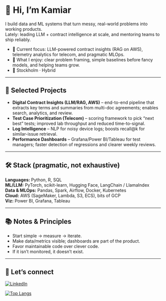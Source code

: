 # 👋 Hi, I’m Kamiar

I build data and ML systems that turn messy, real-world problems into working products.  
Lately: leading LLM + contract intelligence at scale, and mentoring teams to ship reliably.

- 🔭 Current focus: LLM-powered contract insights (RAG on AWS), telemetry analytics for telecom, and pragmatic MLOps.
- 🧭 What I enjoy: clear problem framing, simple baselines before fancy models, and helping teams grow.
- 📍 Stockholm · Hybrid

---

## 🔎 Selected Projects

- **Digital Contract Insights (LLM/RAG, AWS)** – end-to-end pipeline that extracts key terms and summaries from multi-doc agreements; enables search, analytics, and review.
- **Test Case Prioritization (Telecom)** – scoring framework to pick “next best” tests; improved lab throughput and reduced time-to-signal.
- **Log Intelligence** – NLP for noisy device logs; boosts recall@k for similar-issue retrieval.
- **Performance Dashboards** – Grafana/Power BI/Tableau for test managers; faster detection of regressions and clearer weekly reviews.

---

## 🛠️ Stack (pragmatic, not exhaustive)

**Languages:** Python, R, SQL  
**ML/LLM:** PyTorch, scikit-learn, Hugging Face, LangChain / LlamaIndex  
**Data & MLOps:** Pandas, Spark, Airflow, Docker, Kubernetes  
**Cloud:** AWS (SageMaker, Lambda, S3, ECS), bits of GCP  
**Viz:** Power BI, Grafana, Tableau

---

## 📚 Notes & Principles

- Start simple → measure → iterate.
- Make data/metrics visible; dashboards are part of the product.
- Favor maintainable code over clever code.
- If it isn’t monitored, it doesn’t exist.

---

## 🤝 Let’s connect

[![LinkedIn](https://img.shields.io/badge/-LinkedIn-0077B5?style=flat&logo=linkedin&logoColor=white)](https://www.linkedin.com/in/kamiarradnosrati/)



<!--## 📊 GitHub Stats-->

<!--[![Your GitHub Stats](https://github-readme-stats.vercel.app/api?username=kamra34&show_icons=true&theme=radical)](https://github.com/kamra34/github-readme-stats)-->


[![Top Langs](https://github-readme-stats.vercel.app/api/top-langs/?username=kamra34&layout=compact&theme=radical&exclude=Mathematica,TeX,MATLAB)](https://github.com/kamra34/github-readme-stats)



